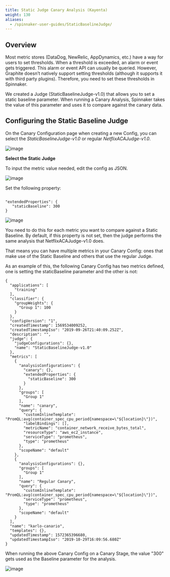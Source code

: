 ```yaml
---
title: Static Judge Canary Analysis (Kayenta)
weight: 130
aliases:
  - /spinnaker-user-guides/StaticBaselineJudge/
---
```


## Overview

Most metric stores (DataDog, NewRelic, AppDynamics, etc.) have a way for users to set thresholds. When a threshold is exceeded, an alarm or event gets triggered. This alarm or event API can usually be queried. However, Graphite doesn’t natively support setting thresholds (although it supports it with third party plugins). Therefore, you need to set these thresholds in Spinnaker.

We created a Judge (StaticBaselineJudge-v1.0) that allows you to set a static baseline parameter. When running a Canary Analysis, Spinnaker takes the value of this parameter and uses it to compare against the canary data.

## Configuring the Static Baseline Judge

On the Canary Configuration page when creating a new Config, you can select the *StaticBaselineJudge-v1.0* or regular *NetflixACAJudge-v1.0*.

![image](/images/static_baseline_dropdown_judges_options.png)

**Select the Static Judge**

To input the metric value needed, edit the config as JSON.

![image](/images/static_baseline_metric_json_edit_button.png)

Set the following property:

```

"extendedProperties": {
   "staticBaseline": 300
}

```

![image](/images/static_baseline_metric_json_edit.png)

You need to do this for each metric you want to compare against a Static Baseline.
By default, if this property is not set, then the judge performs the same analysis that NetflixACAJudge-v1.0 does.

That means you can have multiple metrics in your Canary Config: ones that make use of the Static Baseline and others that use the regular Judge.

As an example of this, the following Canary Config has two metrics defined, one is setting the staticBaseline parameter and the other is not:

```
{
  "applications": [
    "training"
  ],
  "classifier": {
    "groupWeights": {
      "Group 1": 100
    }
  },
  "configVersion": "1",
  "createdTimestamp": 1569534009252,
  "createdTimestampIso": "2019-09-26T21:40:09.252Z",
  "description": "",
  "judge": {
    "judgeConfigurations": {},
    "name": "StaticBaselineJudge-v1.0"
  },
  "metrics": [
    {
      "analysisConfigurations": {
        "canary": {},
        "extendedProperties": {
          "staticBaseline": 300
        }
      },
      "groups": [
        "Group 1"
      ],
      "name": "canary",
      "query": {
        "customInlineTemplate": "PromQL:avg(container_spec_cpu_period{namespace=\"${location}\"})",
        "labelBindings": [],
        "metricName": "container_network_receive_bytes_total",
        "resourceType": "aws_ec2_instance",
        "serviceType": "prometheus",
        "type": "prometheus"
      },
      "scopeName": "default"
    },
    {
      "analysisConfigurations": {},
      "groups": [
        "Group 1"
      ],
      "name": "Regular Canary",
      "query": {
        "customInlineTemplate": "PromQL:avg(container_spec_cpu_period{namespace=\"${location}\"})",
        "serviceType": "prometheus",
        "type": "prometheus"
      },
      "scopeName": "default"
    }
  ],
  "name": "karlo-canario",
  "templates": {},
  "updatedTimestamp": 1572365396680,
  "updatedTimestampIso": "2019-10-29T16:09:56.680Z"
}
```

When running the above Canary Config on a Canary Stage, the value "300" gets used as the Baseline parameter for the analysis.

![image](/images/static_baseline_canary_result.png)

